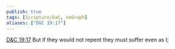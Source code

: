 ```yaml
---
publish: true
tags: [Scripture/DaC, noGraph]
aliases: ["D&C 19:17"]
---
```

[D&C 19:17](https://churchofjesuschrist.org/study/scriptures/dc-testament/dc/19?lang=eng&id=p17#p17) But if they would not repent they must suffer even as I;
